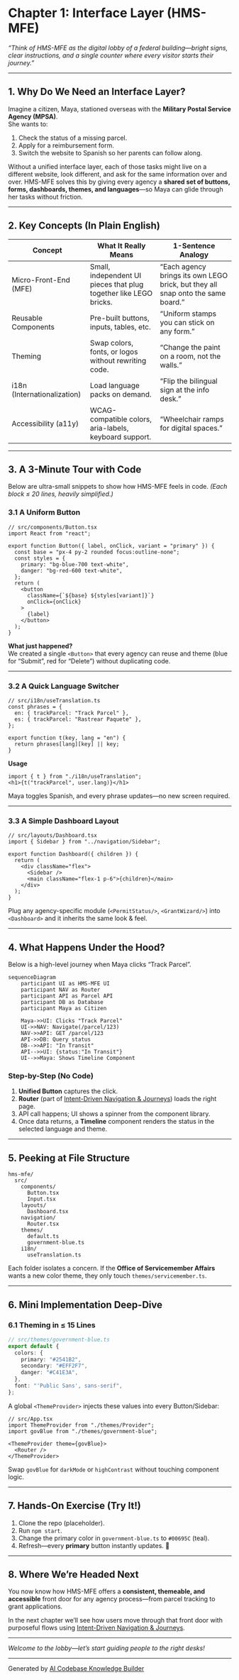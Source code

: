 # Chapter 1: Interface Layer (HMS-MFE)


*“Think of HMS-MFE as the digital lobby of a federal building—bright signs, clear instructions, and a single counter where every visitor starts their journey.”*

---

## 1. Why Do We Need an Interface Layer?

Imagine a citizen, Maya, stationed overseas with the **Military Postal Service Agency (MPSA)**.  
She wants to:

1. Check the status of a missing parcel.  
2. Apply for a reimbursement form.  
3. Switch the website to Spanish so her parents can follow along.

Without a unified interface layer, each of those tasks might live on a different website, look different, and ask for the same information over and over. HMS-MFE solves this by giving every agency a **shared set of buttons, forms, dashboards, themes, and languages**—so Maya can glide through her tasks without friction.

---

## 2. Key Concepts (In Plain English)

| Concept | What It Really Means | 1-Sentence Analogy |
|---------|----------------------|--------------------|
| Micro-Front-End (MFE) | Small, independent UI pieces that plug together like LEGO bricks. | “Each agency brings its own LEGO brick, but they all snap onto the same board.” |
| Reusable Components | Pre-built buttons, inputs, tables, etc. | “Uniform stamps you can stick on any form.” |
| Theming | Swap colors, fonts, or logos without rewriting code. | “Change the paint on a room, not the walls.” |
| i18n (Internationalization) | Load language packs on demand. | “Flip the bilingual sign at the info desk.” |
| Accessibility (a11y) | WCAG-compatible colors, aria-labels, keyboard support. | “Wheelchair ramps for digital spaces.” |

---

## 3. A 3-Minute Tour with Code

Below are ultra-small snippets to show how HMS-MFE feels in code.
*(Each block ≤ 20 lines, heavily simplified.)*

### 3.1 A Uniform Button

```tsx
// src/components/Button.tsx
import React from "react";

export function Button({ label, onClick, variant = "primary" }) {
  const base = "px-4 py-2 rounded focus:outline-none";
  const styles = {
    primary: "bg-blue-700 text-white",
    danger: "bg-red-600 text-white",
  };
  return (
    <button
      className={`${base} ${styles[variant]}`}
      onClick={onClick}
    >
      {label}
    </button>
  );
}
```

**What just happened?**  
We created a single `<Button>` that every agency can reuse and theme (blue for “Submit”, red for “Delete”) without duplicating code.

---

### 3.2 A Quick Language Switcher

```tsx
// src/i18n/useTranslation.ts
const phrases = {
  en: { trackParcel: "Track Parcel" },
  es: { trackParcel: "Rastrear Paquete" },
};

export function t(key, lang = "en") {
  return phrases[lang][key] || key;
}
```

**Usage**

```tsx
import { t } from "./i18n/useTranslation";
<h1>{t("trackParcel", user.lang)}</h1>
```

Maya toggles Spanish, and every phrase updates—no new screen required.

---

### 3.3 A Simple Dashboard Layout

```tsx
// src/layouts/Dashboard.tsx
import { Sidebar } from "../navigation/Sidebar";

export function Dashboard({ children }) {
  return (
    <div className="flex">
      <Sidebar />
      <main className="flex-1 p-6">{children}</main>
    </div>
  );
}
```

Plug any agency-specific module (`<PermitStatus/>`, `<GrantWizard/>`) into `<Dashboard>` and it inherits the same look & feel.

---

## 4. What Happens Under the Hood?

Below is a high-level journey when Maya clicks “Track Parcel”.

```mermaid
sequenceDiagram
    participant UI as HMS-MFE UI
    participant NAV as Router
    participant API as Parcel API
    participant DB as Database
    participant Maya as Citizen

    Maya->>UI: Clicks "Track Parcel"
    UI->>NAV: Navigate(/parcel/123)
    NAV->>API: GET /parcel/123
    API->>DB: Query status
    DB-->>API: "In Transit"
    API-->>UI: {status:"In Transit"}
    UI-->>Maya: Shows Timeline Component
```

### Step-by-Step (No Code)

1. **Unified Button** captures the click.  
2. **Router** (part of [Intent-Driven Navigation & Journeys](02_intent_driven_navigation___journeys_.md)) loads the right page.  
3. API call happens; UI shows a spinner from the component library.  
4. Once data returns, a **Timeline** component renders the status in the selected language and theme.

---

## 5. Peeking at File Structure

```
hms-mfe/
  src/
    components/
      Button.tsx
      Input.tsx
    layouts/
      Dashboard.tsx
    navigation/
      Router.tsx
    themes/
      default.ts
      government-blue.ts
    i18n/
      useTranslation.ts
```

Each folder isolates a concern. If the **Office of Servicemember Affairs** wants a new color theme, they only touch `themes/servicemember.ts`.

---

## 6. Mini Implementation Deep-Dive

### 6.1 Theming in ≤ 15 Lines

```ts
// src/themes/government-blue.ts
export default {
  colors: {
    primary: "#2541B2",
    secondary: "#EFF2F7",
    danger: "#C41E3A",
  },
  font: "'Public Sans', sans-serif",
};
```

A global `<ThemeProvider>` injects these values into every Button/Sidebar:

```tsx
// src/App.tsx
import ThemeProvider from "./themes/Provider";
import govBlue from "./themes/government-blue";

<ThemeProvider theme={govBlue}>
  <Router />
</ThemeProvider>
```

Swap `govBlue` for `darkMode` or `highContrast` without touching component logic.

---

## 7. Hands-On Exercise (Try It!)

1. Clone the repo (placeholder).  
2. Run `npm start`.  
3. Change the primary color in `government-blue.ts` to `#00695C` (teal).  
4. Refresh—every **primary** button instantly updates. 🎉

---

## 8. Where We’re Headed Next

You now know how HMS-MFE offers a **consistent, themeable, and accessible** front door for any agency process—from parcel tracking to grant applications.

In the next chapter we’ll see how users move through that front door with purposeful flows using [Intent-Driven Navigation & Journeys](02_intent_driven_navigation___journeys_.md).

---

*Welcome to the lobby—let’s start guiding people to the right desks!*

---

Generated by [AI Codebase Knowledge Builder](https://github.com/The-Pocket/Tutorial-Codebase-Knowledge)